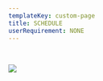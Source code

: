 ```yaml
---
templateKey: custom-page
title: SCHEDULE
userRequirement: NONE
---
```

<BR>

![](/img/ocp22glo-fnv-highlevelschedule-page-060922.png)